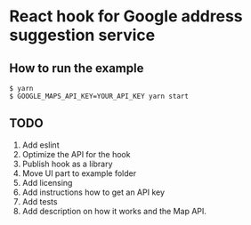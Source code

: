 # React hook for Google address suggestion service

## How to run the example

```
$ yarn
$ GOOGLE_MAPS_API_KEY=YOUR_API_KEY yarn start
```

## TODO

1. Add eslint
2. Optimize the API for the hook
3. Publish hook as a library
4. Move UI part to example folder
5. Add licensing
6. Add instructions how to get an API key
7. Add tests
8. Add description on how it works and the Map API.